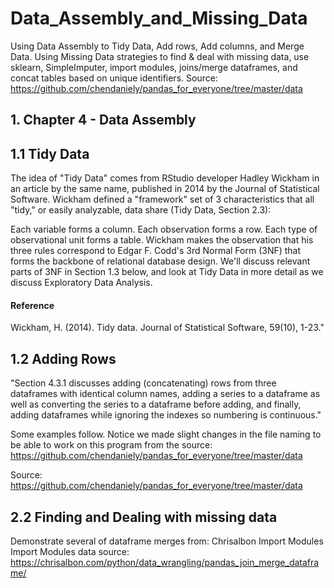 # Data_Assembly_and_Missing_Data
Using Data Assembly to Tidy Data, Add rows, Add columns, and Merge Data. Using Missing Data strategies to find &amp; deal with missing data, use sklearn, SimpleImputer, import modules, joins/merge dataframes, and concat tables based on unique identifiers. Source: https://github.com/chendaniely/pandas_for_everyone/tree/master/data
## 1. Chapter 4 - Data Assembly
## 1.1 Tidy Data
The idea of "Tidy Data" comes from RStudio developer Hadley Wickham in an article by the same name, published in 2014 by the Journal of Statistical Software. Wickham defined a "framework" set of 3 characteristics that all "tidy," or easily analyzable, data share (Tidy Data, Section 2.3):

 Each variable forms a column. Each observation forms a row. Each type of observational unit forms a table. Wickham makes the observation that his three rules correspond to Edgar F. Codd's 3rd Normal Form (3NF) that forms the backbone of relational database design. We'll discuss relevant parts of 3NF in Section 1.3 below, and look at Tidy Data in more detail as we discuss Exploratory Data Analysis.

#### Reference
Wickham, H. (2014). Tidy data. Journal of Statistical Software, 59(10), 1-23."

## 1.2 Adding Rows
"Section 4.3.1 discusses adding (concatenating) rows from three dataframes with identical column names, adding a series to a dataframe as well as converting the series to a dataframe before adding, and finally, adding dataframes while ignoring the indexes so numbering is continuous."

Some examples follow. Notice we made slight changes in the file naming to be able to work on this program from the source: https://github.com/chendaniely/pandas_for_everyone/tree/master/data

Source: https://github.com/chendaniely/pandas_for_everyone/tree/master/data
## 2.2 Finding and Dealing with missing data
Demonstrate several of dataframe merges from: Chrisalbon Import Modules
Import Modules
data source: https://chrisalbon.com/python/data_wrangling/pandas_join_merge_dataframe/
